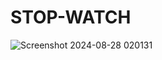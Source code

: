 # STOP-WATCH
![Screenshot 2024-08-28 020131](https://github.com/user-attachments/assets/26893e2e-6648-4b33-8951-04ed2f1d9f2b)
